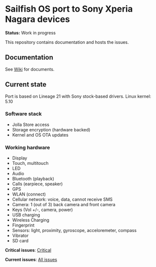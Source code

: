 # Sailfish OS port to Sony Xperia Nagara devices

**Status:** Work in progress

This repository contains documentation and hosts the issues.

## Documentation

See [Wiki](https://github.com/sailfishos-sony-nagara/main/wiki) for documents.

## Current state

Port is based on Lineage 21 with Sony stock-based drivers. Linux kernel: 5.10

### Software stack

- Jolla Store access
- Storage encryption (hardware backed)
- Kernel and OS OTA updates

### Working hardware

- Display
- Touch, multitouch
- LED
- Audio
- Bluetooth (playback)
- Calls (earpiece, speaker)
- GPS
- WLAN (connect)
- Cellular network: voice, data, cannot receive SMS
- Camera: 1 (out of 3) back camera and front camera
- Keys (Vol +/-, camera, power)
- USB charging
- Wireless Charging
- Fingerprint
- Sensors: light, proximity, gyroscope, acceloremeter, compass
- Vibrator
- SD card

**Critical issues**: [Critical](https://github.com/sailfishos-sony-nagara/main/issues?q=is%3Aissue%20state%3Aopen%20label%3Acritical)

**Current issues**: [All issues](https://github.com/sailfishos-sony-nagara/main/issues)
